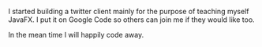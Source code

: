 I started building a twitter client mainly for the purpose of teaching myself JavaFX.
I put it on Google Code so others can join me if they would like too.

In the mean time I will happily code away.
